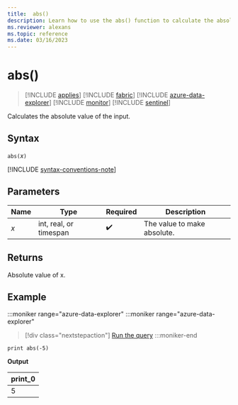 ```yaml
---
title:  abs()
description: Learn how to use the abs() function to calculate the absolute value of an input.
ms.reviewer: alexans
ms.topic: reference
ms.date: 03/16/2023
---
```

# abs()

> [!INCLUDE [applies](../includes/applies-to-version/applies.md)] [!INCLUDE [fabric](../includes/applies-to-version/fabric.md)] [!INCLUDE [azure-data-explorer](../includes/applies-to-version/azure-data-explorer.md)] [!INCLUDE [monitor](../includes/applies-to-version/monitor.md)] [!INCLUDE [sentinel](../includes/applies-to-version/sentinel.md)]

Calculates the absolute value of the input.

## Syntax

`abs(`*x*`)`

[!INCLUDE [syntax-conventions-note](../includes/syntax-conventions-note.md)]

## Parameters

| Name | Type | Required | Description |
|--|--|--|--|
| *x* | int, real, or timespan |  :heavy_check_mark: | The value to make absolute. |

## Returns

Absolute value of x.

## Example

:::moniker range="azure-data-explorer"
:::moniker range="azure-data-explorer"
> [!div class="nextstepaction"]
> <a href="https://dataexplorer.azure.com/clusters/help/databases/Samples?query=H4sIAAAAAAAAAysoyswrUUhMKtbQNdUEADsyYK4NAAAA" target="_blank">Run the query</a>
:::moniker-end
```kusto
print abs(-5)
```

**Output**

|print_0|
|------|
|5|
